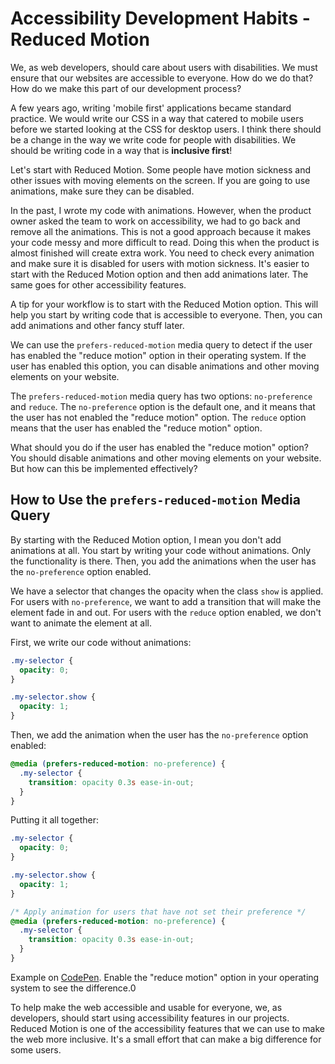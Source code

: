 # Accessibility Development Habits - Reduced Motion

We, as web developers, should care about users with disabilities. We must ensure that our websites are accessible to everyone. How do we do that? How do we make this part of our development process?

A few years ago, writing 'mobile first' applications became standard practice. We would write our CSS in a way that catered to mobile users before we started looking at the CSS for desktop users. I think there should be a change in the way we write code for people with disabilities. We should be writing code in a way that is **inclusive first**!

Let's start with Reduced Motion. Some people have motion sickness and other issues with moving elements on the screen. If you are going to use animations, make sure they can be disabled.

In the past, I wrote my code with animations. However, when the product owner asked the team to work on accessibility, we had to go back and remove all the animations. This is not a good approach because it makes your code messy and more difficult to read. Doing this when the product is almost finished will create extra work. You need to check every animation and make sure it is disabled for users with motion sickness. It's easier to start with the Reduced Motion option and then add animations later. The same goes for other accessibility features.

A tip for your workflow is to start with the Reduced Motion option. This will help you start by writing code that is accessible to everyone. Then, you can add animations and other fancy stuff later.

We can use the `prefers-reduced-motion` media query to detect if the user has enabled the "reduce motion" option in their operating system. If the user has enabled this option, you can disable animations and other moving elements on your website.

The `prefers-reduced-motion` media query has two options: `no-preference` and `reduce`. The `no-preference` option is the default one, and it means that the user has not enabled the "reduce motion" option. The `reduce` option means that the user has enabled the "reduce motion" option.

What should you do if the user has enabled the "reduce motion" option? You should disable animations and other moving elements on your website. But how can this be implemented effectively?

## How to Use the `prefers-reduced-motion` Media Query

By starting with the Reduced Motion option, I mean you don't add animations at all. You start by writing your code without animations. Only the functionality is there. Then, you add the animations when the user has the `no-preference` option enabled.

We have a selector that changes the opacity when the class `show` is applied. For users with `no-preference`, we want to add a transition that will make the element fade in and out. For users with the `reduce` option enabled, we don't want to animate the element at all.

First, we write our code without animations:

```css
.my-selector {
  opacity: 0;
}

.my-selector.show {
  opacity: 1;
}
```

Then, we add the animation when the user has the `no-preference` option enabled:

```css
@media (prefers-reduced-motion: no-preference) {
  .my-selector {
    transition: opacity 0.3s ease-in-out;
  }
}
```

Putting it all together:

```css
.my-selector {
  opacity: 0;
}

.my-selector.show {
  opacity: 1;
}

/* Apply animation for users that have not set their preference */
@media (prefers-reduced-motion: no-preference) {
  .my-selector {
    transition: opacity 0.3s ease-in-out;
  }
}
```

Example on [CodePen](https://codepen.io/Niek-Saarberg/pen/poYBRpq). Enable the "reduce motion" option in your operating system to see the difference.0

To help make the web accessible and usable for everyone, we, as developers, should start using accessibility features in our projects. Reduced Motion is one of the accessibility features that we can use to make the web more inclusive. It's a small effort that can make a big difference for some users.
